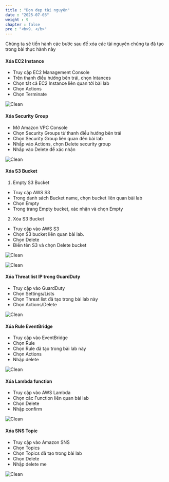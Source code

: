 ```yaml
---
title : "Dọn dẹp tài nguyên"
date : "2025-07-03"
weight : 9
chapter : false
pre : "<b>9. </b>"
---
```


Chúng ta sẽ tiến hành các bước sau để xóa các tài nguyên chúng ta đã tạo trong bài thực hành này
#### Xóa EC2 Instance
- Truy cập EC2 Management Console
- Trên thanh điều hướng bên trái, chọn Intances
- Chọn tất cả EC2 Instance liên quan tới bài lab
- Chọn Actions
- Chọn Terminate

![Clean](/images/9.clean/Clear-(1).png)

#### Xóa Security Group
- Mở Amazon VPC Console
- Chọn Security Groups từ thanh điều hướng bên trái
- Chọn Security Group liên quan đến bài lab
- Nhấp vào Actions, chọn Delete security group
- Nhấp vào Delete để xác nhận

![Clean](/images/9.clean/Clear-(2).png)

#### Xóa S3 Bucket
1. Empty S3 Bucket
- Truy cập AWS S3
- Trong danh sách Bucket name, chọn bucket liên quan bài lab
- Chọn Empty
- Trong trang Empty bucket, xác nhận và chọn Empty
2. Xóa S3 Bucket
- Truy cập vào AWS S3
- Chọn S3 bucket liên quan bài lab.
- Chọn Delete
- Điền tên S3 và chọn Delete bucket

![Clean](/images/9.clean/Clear-(6).png)

![Clean](/images/9.clean/Clear-(7).png)

#### Xóa Threat list IP trong GuardDuty
- Truy cập vào GuardDuty
- Chọn Settings/Lists
- Chọn Threat list đã tạo trong bài lab này
- Chọn Actions/Delete

![Clean](/images/9.clean/Clear-(8).png)

#### Xóa Rule EventBridge
- Truy cập vào EventBridge
- Chọn Rule
- Chọn Rule đã tạo trong bài lab này
- Chọn Actions
- Nhập delete

![Clean](/images/9.clean/Clear-(9).png)

#### Xóa Lambda function
- Truy cập vào AWS Lambda
- Chọn các Function liên quan bài lab
- Chọn Delete
- Nhập confirm

![Clean](/images/9.clean/Clear-(10).png)

#### Xóa SNS Topic
- Truy cập vào Amazon SNS
- Chọn Topics
- Chọn Topics đã tạo trong bài lab
- Chọn Delete
- Nhập delete me

![Clean](/images/9.clean/Clear-(11).png)